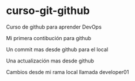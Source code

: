 # curso-git-github
Curso de github para aprender DevOps

Mi primera contibución para github

Un commit mas desde github para el local

Una actualización mas desde github

Cambios desde mi rama local llamada developer01